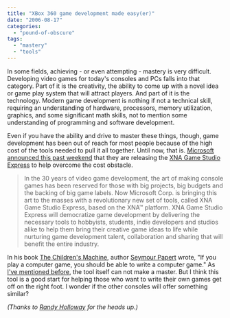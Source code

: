 ```yaml
---
title: "XBox 360 game development made easy(er)"
date: "2006-08-17"
categories: 
  - "pound-of-obscure"
tags: 
  - "mastery"
  - "tools"
---
```


In some fields, achieving - or even attempting - mastery is very difficult. Developing video games for today's consoles and PCs falls into that category. Part of it is the creativity, the ability to come up with a novel idea or game play system that will attract players. And part of it is the technology. Modern game development is nothing if not a technical skill, requiring an understanding of hardware, processors, memory utilization, graphics, and some significant math skills, not to mention some understanding of programming and software development.

Even if you have the ability and drive to master these things, though, game development has been out of reach for most people because of the high cost of the tools needed to pull it all together. Until now, that is. [Microsoft announced this past weekend](http://www.microsoft.com/presspass/press/2006/aug06/08-13XNAGameStudioPR.mspx "Microsoft Invites the World to Create Its Own Xbox 360 Console Games for the First Time") that they are releasing the [XNA Game Studio Express](http://msdn.microsoft.com/directx/xna/gamestudio/ "XNA Game Studio") to help overcome the cost obstacle.

> In the 30 years of video game development, the art of making console games has been reserved for those with big projects, big budgets and the backing of big game labels. Now Microsoft Corp. is bringing this art to the masses with a revolutionary new set of tools, called XNA Game Studio Express, based on the XNA™ platform. XNA Game Studio Express will democratize game development by delivering the necessary tools to hobbyists, students, indie developers and studios alike to help them bring their creative game ideas to life while nurturing game development talent, collaboration and sharing that will benefit the entire industry.

In his book [The Children's Machine](http://www.amazon.com/gp/product/0465010636/sr=1-2/qid=1155857372/ref=pd_bbs_2/002-9834666-1077621?ie=UTF8&s=books "amazon.com - The Children's Machine: Rethinking School in the Age of the Computer"), author [Seymour Papert](http://www.papert.org/ "Professor Seymour Papert") wrote, "If you play a computer game, you should be able to write a computer game." As [I've mentioned before](http://nsl.gbrettmiller.com/2006/tools-do-not-a-master-make "Tools do not a master make"), the tool itself can not make a master. But I think this tool is a good start for helping those who want to write their own games get off on the right foot. I wonder if the other consoles will offer something similar?

_(Thanks to [Randy Holloway](http://randyh.wordpress.com/2006/08/14/console-game-development-for-the-masses/ "Console game development for the masses") for the heads up.)_
